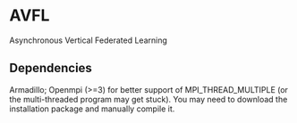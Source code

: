 # AVFL
Asynchronous Vertical Federated Learning

## Dependencies
Armadillo; Openmpi (>=3) for better support of MPI\_THREAD\_MULTIPLE (or the multi-threaded program may get stuck). You may need to download the installation package and manually compile it.
